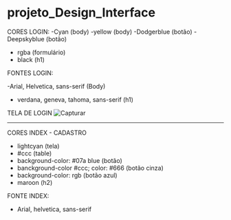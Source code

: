 # projeto_Design_Interface



CORES LOGIN:
-Cyan (body)
-yellow (body)
-Dodgerblue (botão)
-Deepskyblue (botão)
- rgba (formulário)
- black (h1)

FONTES LOGIN:

-Arial, Helvetica, sans-serif (Body)
- verdana, geneva, tahoma, sans-serif (h1)

TELA DE LOGIN
![Capturar](https://user-images.githubusercontent.com/106562240/172733291-f1d236c8-17a2-49a7-a9dc-1b55ba1332da.JPG)


------------------------------------------------------------------

CORES INDEX - CADASTRO

- lightcyan (tela)
- #ccc (table)
- background-color: #07a blue (botão)
- banckground-color #ccc; color: #666 (botão cinza)
- background-color: rgb (botão azul)
- maroon (h2)

FONTE INDEX:
- Arial, helvetica, sans-serif




